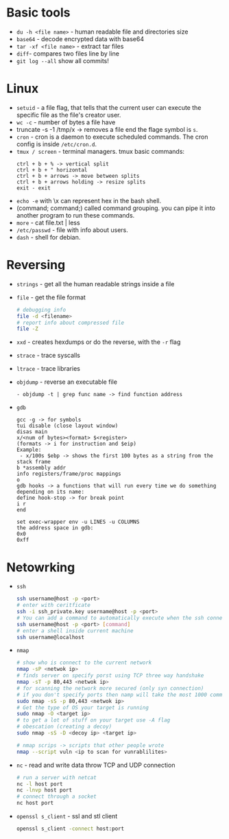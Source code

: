 # Basic tools
- `du -h <file name>` - human readable file and directories size
- `base64` - decode encrypted data with base64
- `tar -xf <file name>` - extract tar files
- `diff`- compares two files line by line
- `git log --all` show all commits!

# Linux
- `setuid` - a file flag, that tells that the current user can execute the specific file as the file's creator user.
- `wc -c` - number of bytes a file have
- truncate -s -1 /tmp/x -> removes a file end
the flage symbol is `s`.
- `cron` - cron is a daemon to execute scheduled commands. The cron config is inside `/etc/cron.d`.
- `tmux / screen` - terminal managers. tmux basic commands:
    ```
    ctrl + b + % -> vertical split
    ctrl + b + " horizontal
    ctrl + b + arrows -> move between splits
    ctrl + b + arrows holding -> resize splits
    exit - exit
    ```
- `echo -e` with \x can represent hex in the bash shell.
- (command; command;) called command grouping. you can pipe it into another program to run these commands.
- `more` - cat file.txt | less
- `/etc/passwd` - file with info about users.
- `dash` - shell for debian.

# Reversing
- `strings` - get all the human readable strings inside a file
- `file` - get the file format
    ```bash
    # debugging info
    file -d <filename>
    # report info about compressed file
    file -Z
    ```

- `xxd` - creates hexdumps or do the reverse, with the `-r` flag
- `strace` - trace syscalls
- `ltrace` - trace libraries
- `objdump` - reverse an executable file
  ```
  - objdump -t | grep func name -> find function address
  ```
- `gdb`
  ```
  gcc -g -> for symbols
  tui disable (close layout window)
  disas main
  x/<num of bytes><format> $<register>
  (formats -> i for instruction and $eip)
  Example:
   - x/100s $ebp -> shows the first 100 bytes as a string from the stack frame
  b *assembly addr
  info registers/frame/proc mappings
  o
  gdb hooks -> a functions that will run every time we do something depending on its name:
  define hook-stop -> for break point
  i r
  end
  
  set exec-wrapper env -u LINES -u COLUMNS
  the address space in gdb:
  0x0  
  0xff
  ```

# Netowrking
- `ssh` 
    ```bash
    ssh username@host -p <port>
    # enter with ceritficate 
    ssh -i ssh_private.key username@host -p <port>
    # You can add a command to automatically execute when the ssh connection is started
    ssh username@host -p <port> [command]
    # enter a shell inside current machine
    ssh username@localhost 
    ```
- `nmap`
    ```bash
    # show who is connect to the current network 
    nmap -sP <netwok ip>
    # finds server on specify porst using TCP three way handshake 
    nmap -sT -p 80,443 <netwok ip> 
    # for scanning the network more secured (only syn connection)
    # if you don't specify ports then namp will take the most 1000 common ports and scan them
    sudo nmap -sS -p 80,443 <netwok ip> 
    # Get the type of OS your target is running
    sudo nmap -O <target ip>
    # to get a lot of stuff on your target use -A flag
    # obescation (creating a decoy)
    sudo nmap -sS -D <decoy ip> <target ip>

    # nmap scrips -> scripts that other people wrote
    nmap --script vuln <ip to scan for vunrablilites> 
    ```
- `nc` - read and write data throw TCP and UDP connection
    ```bash
    # run a server with netcat
    nc -l host port 
    nc -lnvp host port
    # connect through a socket
    nc host port
    ```
- `openssl s_client` - ssl and stl client
    ```bash
    openssl s_client -connect host:port
    ```


